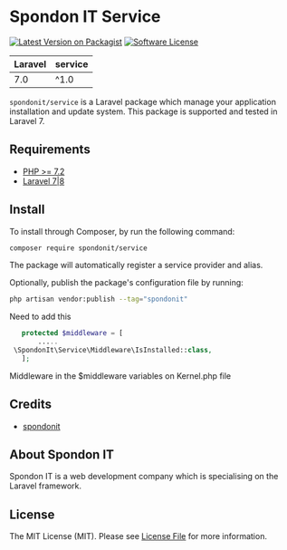 # Spondon IT Service

[![Latest Version on Packagist](https://img.shields.io/packagist/v/spondonit/service.svg?style=flat-square)](https://packagist.org/packages/spondonit/service)
[![Software License](https://img.shields.io/badge/license-MIT-brightgreen.svg?style=flat-square)](LICENSE.md)

| **Laravel**  |  **service** |
|---|---|
| 7.0  | ^1.0 |

`spondonit/service` is a Laravel package which manage your application installation and update system. This package is supported and tested in Laravel 7.

## Requirements
- [PHP >= 7.2](http://php.net/)
- [Laravel 7|8](https://github.com/laravel/framework)



## Install

To install through Composer, by run the following command:

``` bash
composer require spondonit/service
```

The package will automatically register a service provider and alias.

Optionally, publish the package's configuration file by running:

``` bash
php artisan vendor:publish --tag="spondonit"
```

Need to add this 
```php
   protected $middleware = [
       .....
 \SpondonIt\Service\Middleware\IsInstalled::class, 
   ];
 ```
 Middleware in the $middleware variables on Kernel.php file



## Credits

- [spondonit](https://spondonit.com)

## About Spondon IT

Spondon IT is a web development company which is specialising on the Laravel framework.


## License

The MIT License (MIT). Please see [License File](LICENSE.md) for more information.
